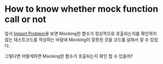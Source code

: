 # How to know whether mock function call or not

앞서 [Import Problem](../import_problem)을 보면 Mocking한 함수가 정상적으로 호출되는지를 확인하지 않는 테스트코드를 작성하는 바람에 Mocking이 잘못된 것을 코드를 살펴서 알 수 있었다. 

그렇다면 어떻게하면 Mocking한 함수가 호출되는지 확인 할 수 있을까?

